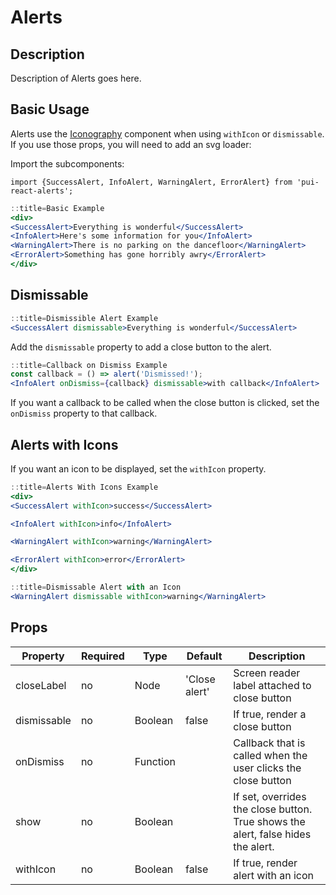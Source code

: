 # Alerts

## Description
Description of Alerts goes here.

## Basic Usage
Alerts use the [Iconography](/react_base_iconography.html) component when using `withIcon` or `dismissable`.
If you use those props, you will need to add an svg loader:

Import the subcomponents:

```
import {SuccessAlert, InfoAlert, WarningAlert, ErrorAlert} from 'pui-react-alerts';
```

```jsx
::title=Basic Example
<div>
<SuccessAlert>Everything is wonderful</SuccessAlert>
<InfoAlert>Here's some information for you</InfoAlert>
<WarningAlert>There is no parking on the dancefloor</WarningAlert>
<ErrorAlert>Something has gone horribly awry</ErrorAlert>
</div>
```

## Dismissable

```jsx
::title=Dismissible Alert Example
<SuccessAlert dismissable>Everything is wonderful</SuccessAlert>
```
Add the `dismissable` property to add a close button to the alert.

```jsx
::title=Callback on Dismiss Example
const callback = () => alert('Dismissed!');
<InfoAlert onDismiss={callback} dismissable>with callback</InfoAlert>
```
If you want a callback to be called when the close button is
clicked, set the `onDismiss` property to that callback.

## Alerts with Icons

If you want an icon to be displayed, set the `withIcon` property.

```jsx
::title=Alerts With Icons Example
<div>
<SuccessAlert withIcon>success</SuccessAlert>

<InfoAlert withIcon>info</InfoAlert>

<WarningAlert withIcon>warning</WarningAlert>

<ErrorAlert withIcon>error</ErrorAlert>
</div>
```

```jsx
::title=Dismissable Alert with an Icon
<WarningAlert dismissable withIcon>warning</WarningAlert>
```


## Props

Property | Required | Type | Default | Description
---------|----------|------|---------|------------
closeLabel  | no | Node     | 'Close alert' | Screen reader label attached to close button
dismissable | no | Boolean  | false         | If true, render a close button
onDismiss   | no | Function |               | Callback that is called when the user clicks the close button
show        | no | Boolean  |               | If set, overrides the close button. True shows the alert, false hides the alert.
withIcon    | no | Boolean  | false         | If true, render alert with an icon